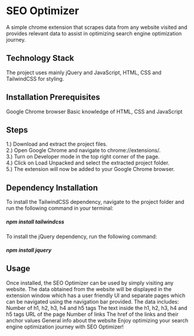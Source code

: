 # SEO Optimizer
A simple chrome extension that scrapes data from any website visited and provides relevant data to assist in optimizing search engine optimization journey.

## Technology Stack
The project uses mainly jQuery and JavaScript, HTML, CSS and TailwindCSS for styling.

## Installation Prerequisites
Google Chrome browser
Basic knowledge of HTML, CSS and JavaScript

## Steps
1.) Download and extract the project files.  
2.) Open Google Chrome and navigate to chrome://extensions/.  
3.) Turn on Developer mode in the top right corner of the page.  
4.) Click on Load Unpacked and select the extracted project folder.  
5.) The extension will now be added to your Google Chrome browser.  

## Dependency Installation
To install the TailwindCSS dependency, navigate to the project folder and run the following command in your terminal:
##### npm install tailwindcss
To install the jQuery dependency, run the following command:
##### npm install jquery

## Usage
Once installed, the SEO Optimizer can be used by simply visiting any website. The data obtained from the website will be displayed in the extension window which has a user friendly UI and separate pages which can be navigated using the navigation bar provided. The data includes:
Number of h1, h2, h3, h4 and h5 tags
The text inside the h1, h2, h3, h4 and h5 tags
URL of the page
Number of links
The href of the links and their anchor values
General info about the website
Enjoy optimizing your search engine optimization journey with SEO Optimizer!
